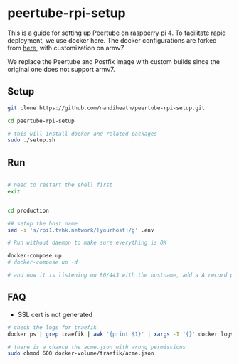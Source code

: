 # peertube-rpi-setup

This is a guide for setting up Peertube on raspberry pi 4. To facilitate rapid deployment, we use docker here.
The docker configurations are forked from [here](https://github.com/Chocobozzz/PeerTube), with customization on armv7.

We replace the Peertube and Postfix image with custom builds since the original one does not support armv7.

## Setup

```bash
git clone https://github.com/nandiheath/peertube-rpi-setup.git

cd peertube-rpi-setup

# this will install docker and related packages
sudo ./setup.sh
```

## Run

```bash

# need to restart the shell first
exit


cd production

## setup the host name
sed -i 's/rpi1.tvhk.network/[yourhost]/g' .env

# Run without daemon to make sure everything is OK

docker-compose up
# docker-compose up -d

# and now it is listening on 80/443 with the hostname, add a A record pointing to your machine
```

## FAQ

- SSL cert is not generated

```bash
# check the logs for traefik
docker ps | grep traefik | awk '{print $1}' | xargs -I '{}' docker logs -f {}

# there is a chance the acme.json with wrong permissions
sudo chmod 600 docker-volume/traefik/acme.json
```
